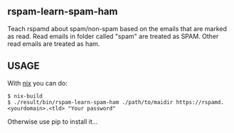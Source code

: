 ## rspam-learn-spam-ham

Teach rspamd about spam/non-spam based on the emails that are marked as read.
Read emails in folder called "spam" are treated as SPAM.
Other read emails are treated as ham.

## USAGE


With [nix](https://nixos.org/) you can do:

```
$ nix-build
$ ./result/bin/rspam-learn-spam-ham ./path/to/maidir https://rspamd.<yourdomain>.<tld> "Your password"
```

Otherwise use pip to install it...

